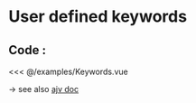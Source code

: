 # User defined keywords

<KeywordsExample />

## Code :
<<< @/examples/Keywords.vue

→ see also [ajv doc](https://ajv.js.org/keywords.html#define-keyword-with-validate-function)